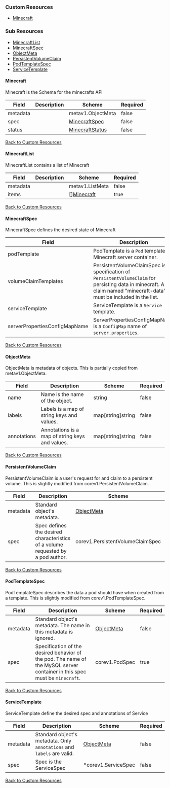 
### Custom Resources

* [Minecraft](#minecraft)

### Sub Resources

* [MinecraftList](#minecraftlist)
* [MinecraftSpec](#minecraftspec)
* [ObjectMeta](#objectmeta)
* [PersistentVolumeClaim](#persistentvolumeclaim)
* [PodTemplateSpec](#podtemplatespec)
* [ServiceTemplate](#servicetemplate)

#### Minecraft

Minecraft is the Schema for the minecrafts API

| Field | Description | Scheme | Required |
| ----- | ----------- | ------ | -------- |
| metadata |  | metav1.ObjectMeta | false |
| spec |  | [MinecraftSpec](#minecraftspec) | false |
| status |  | [MinecraftStatus](#minecraftstatus) | false |

[Back to Custom Resources](#custom-resources)

#### MinecraftList

MinecraftList contains a list of Minecraft

| Field | Description | Scheme | Required |
| ----- | ----------- | ------ | -------- |
| metadata |  | metav1.ListMeta | false |
| items |  | [][Minecraft](#minecraft) | true |

[Back to Custom Resources](#custom-resources)

#### MinecraftSpec

MinecraftSpec defines the desired state of Minecraft

| Field | Description | Scheme | Required |
| ----- | ----------- | ------ | -------- |
| podTemplate | PodTemplate is a `Pod` template for Minecraft server container. | [PodTemplateSpec](#podtemplatespec) | true |
| volumeClaimTemplates | PersistentVolumeClaimSpec is a specification of `PersistentVolumeClaim` for persisting data in minecraft. A claim named \"minecraft-data\" must be included in the list. | [][PersistentVolumeClaim](#persistentvolumeclaim) | true |
| serviceTemplate | ServiceTemplate is a `Service` template. | *[ServiceTemplate](#servicetemplate) | false |
| serverPropertiesConfigMapName | ServerPropertiesConfigMapName is a `ConfigMap` name of `server.properties`. | *string | false |

[Back to Custom Resources](#custom-resources)

#### ObjectMeta

ObjectMeta is metadata of objects. This is partially copied from metav1.ObjectMeta.

| Field | Description | Scheme | Required |
| ----- | ----------- | ------ | -------- |
| name | Name is the name of the object. | string | false |
| labels | Labels is a map of string keys and values. | map[string]string | false |
| annotations | Annotations is a map of string keys and values. | map[string]string | false |

[Back to Custom Resources](#custom-resources)

#### PersistentVolumeClaim

PersistentVolumeClaim is a user's request for and claim to a persistent volume. This is slightly modified from corev1.PersistentVolumeClaim.

| Field | Description | Scheme | Required |
| ----- | ----------- | ------ | -------- |
| metadata | Standard object's metadata. | [ObjectMeta](#objectmeta) | true |
| spec | Spec defines the desired characteristics of a volume requested by a pod author. | corev1.PersistentVolumeClaimSpec | true |

[Back to Custom Resources](#custom-resources)

#### PodTemplateSpec

PodTemplateSpec describes the data a pod should have when created from a template. This is slightly modified from corev1.PodTemplateSpec.

| Field | Description | Scheme | Required |
| ----- | ----------- | ------ | -------- |
| metadata | Standard object's metadata.  The name in this metadata is ignored. | [ObjectMeta](#objectmeta) | false |
| spec | Specification of the desired behavior of the pod. The name of the MySQL server container in this spec must be `minecraft`. | corev1.PodSpec | true |

[Back to Custom Resources](#custom-resources)

#### ServiceTemplate

ServiceTemplate define the desired spec and annotations of Service

| Field | Description | Scheme | Required |
| ----- | ----------- | ------ | -------- |
| metadata | Standard object's metadata. Only `annotations` and `labels` are valid. | [ObjectMeta](#objectmeta) | false |
| spec | Spec is the ServiceSpec | *corev1.ServiceSpec | false |

[Back to Custom Resources](#custom-resources)
